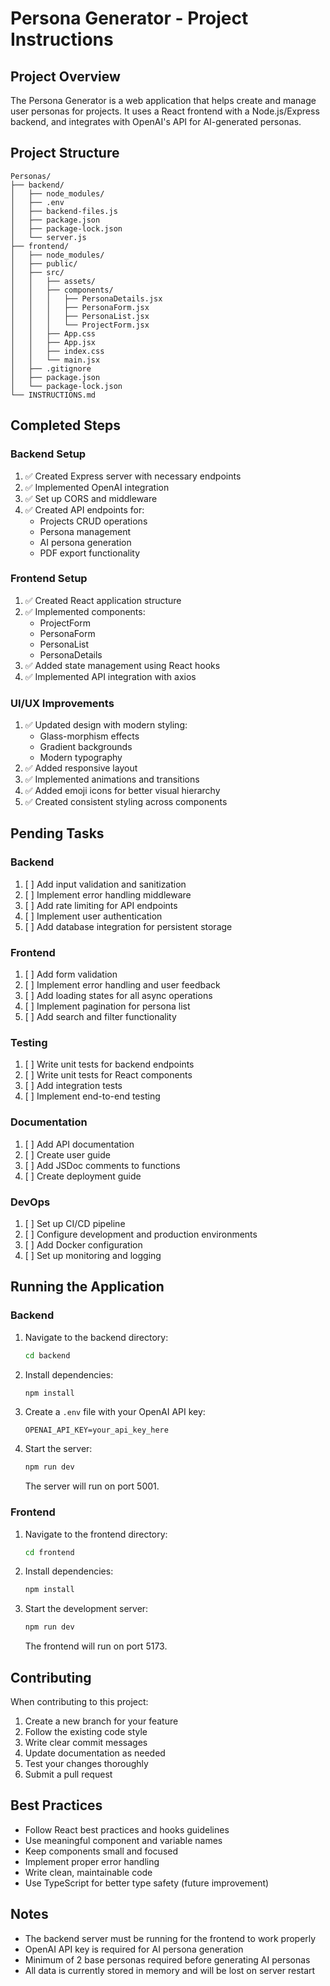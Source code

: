 # Persona Generator - Project Instructions

## Project Overview
The Persona Generator is a web application that helps create and manage user personas for projects. It uses a React frontend with a Node.js/Express backend, and integrates with OpenAI's API for AI-generated personas.

## Project Structure
```
Personas/
├── backend/
│   ├── node_modules/
│   ├── .env
│   ├── backend-files.js
│   ├── package.json
│   ├── package-lock.json
│   └── server.js
├── frontend/
│   ├── node_modules/
│   ├── public/
│   ├── src/
│   │   ├── assets/
│   │   ├── components/
│   │   │   ├── PersonaDetails.jsx
│   │   │   ├── PersonaForm.jsx
│   │   │   ├── PersonaList.jsx
│   │   │   └── ProjectForm.jsx
│   │   ├── App.css
│   │   ├── App.jsx
│   │   ├── index.css
│   │   └── main.jsx
│   ├── .gitignore
│   ├── package.json
│   └── package-lock.json
└── INSTRUCTIONS.md
```

## Completed Steps

### Backend Setup
1. ✅ Created Express server with necessary endpoints
2. ✅ Implemented OpenAI integration
3. ✅ Set up CORS and middleware
4. ✅ Created API endpoints for:
   - Projects CRUD operations
   - Persona management
   - AI persona generation
   - PDF export functionality

### Frontend Setup
1. ✅ Created React application structure
2. ✅ Implemented components:
   - ProjectForm
   - PersonaForm
   - PersonaList
   - PersonaDetails
3. ✅ Added state management using React hooks
4. ✅ Implemented API integration with axios

### UI/UX Improvements
1. ✅ Updated design with modern styling:
   - Glass-morphism effects
   - Gradient backgrounds
   - Modern typography
2. ✅ Added responsive layout
3. ✅ Implemented animations and transitions
4. ✅ Added emoji icons for better visual hierarchy
5. ✅ Created consistent styling across components

## Pending Tasks

### Backend
1. [ ] Add input validation and sanitization
2. [ ] Implement error handling middleware
3. [ ] Add rate limiting for API endpoints
4. [ ] Implement user authentication
5. [ ] Add database integration for persistent storage

### Frontend
1. [ ] Add form validation
2. [ ] Implement error handling and user feedback
3. [ ] Add loading states for all async operations
4. [ ] Implement pagination for persona list
5. [ ] Add search and filter functionality

### Testing
1. [ ] Write unit tests for backend endpoints
2. [ ] Write unit tests for React components
3. [ ] Add integration tests
4. [ ] Implement end-to-end testing

### Documentation
1. [ ] Add API documentation
2. [ ] Create user guide
3. [ ] Add JSDoc comments to functions
4. [ ] Create deployment guide

### DevOps
1. [ ] Set up CI/CD pipeline
2. [ ] Configure development and production environments
3. [ ] Add Docker configuration
4. [ ] Set up monitoring and logging

## Running the Application

### Backend
1. Navigate to the backend directory:
   ```bash
   cd backend
   ```
2. Install dependencies:
   ```bash
   npm install
   ```
3. Create a `.env` file with your OpenAI API key:
   ```
   OPENAI_API_KEY=your_api_key_here
   ```
4. Start the server:
   ```bash
   npm run dev
   ```
   The server will run on port 5001.

### Frontend
1. Navigate to the frontend directory:
   ```bash
   cd frontend
   ```
2. Install dependencies:
   ```bash
   npm install
   ```
3. Start the development server:
   ```bash
   npm run dev
   ```
   The frontend will run on port 5173.

## Contributing
When contributing to this project:
1. Create a new branch for your feature
2. Follow the existing code style
3. Write clear commit messages
4. Update documentation as needed
5. Test your changes thoroughly
6. Submit a pull request

## Best Practices
- Follow React best practices and hooks guidelines
- Use meaningful component and variable names
- Keep components small and focused
- Implement proper error handling
- Write clean, maintainable code
- Use TypeScript for better type safety (future improvement)

## Notes
- The backend server must be running for the frontend to work properly
- OpenAI API key is required for AI persona generation
- Minimum of 2 base personas required before generating AI personas
- All data is currently stored in memory and will be lost on server restart
